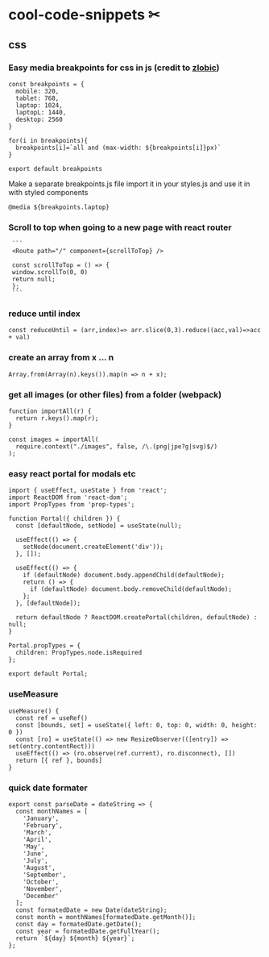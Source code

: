 # cool-code-snippets ✂

## css

### Easy media breakpoints for css in js (credit to [zlobic](https://github.com/zlobic))
```
const breakpoints = {
  mobile: 320,
  tablet: 768,
  laptop: 1024,
  laptopL: 1440,
  desktop: 2560
}

for(i in breakpoints){
  breakpoints[i]=`all and (max-width: ${breakpoints[i]}px)`
}

export default breakpoints
```
Make a separate breakpoints.js file import it in your styles.js and use it in with styled components
```
@media ${breakpoints.laptop}
```
### Scroll to top when going to a new page with react router
     ```
     <Route path="/" component={scrollToTop} />
     
     const scrollToTop = () => {
     window.scrollTo(0, 0)
     return null;
     };
     ```
### reduce until index
```
const reduceUntil = (arr,index)=> arr.slice(0,3).reduce((acc,val)=>acc + val)
```

### create an array from x ... n
```
Array.from(Array(n).keys()).map(n => n + x);
```

### get all images (or other files) from a folder (webpack)
```
function importAll(r) {
  return r.keys().map(r);
}

const images = importAll(
  require.context("./images", false, /\.(png|jpe?g|svg)$/)
);
```

### easy react portal for modals etc

```
import { useEffect, useState } from 'react';
import ReactDOM from 'react-dom';
import PropTypes from 'prop-types';

function Portal({ children }) {
  const [defaultNode, setNode] = useState(null);

  useEffect(() => {
    setNode(document.createElement('div'));
  }, []);

  useEffect(() => {
    if (defaultNode) document.body.appendChild(defaultNode);
    return () => {
      if (defaultNode) document.body.removeChild(defaultNode);
    };
  }, [defaultNode]);

  return defaultNode ? ReactDOM.createPortal(children, defaultNode) : null;
}

Portal.propTypes = {
  children: PropTypes.node.isRequired
};

export default Portal;
```

### useMeasure

```
useMeasure() {
  const ref = useRef()
  const [bounds, set] = useState({ left: 0, top: 0, width: 0, height: 0 })
  const [ro] = useState(() => new ResizeObserver(([entry]) => set(entry.contentRect)))
  useEffect(() => (ro.observe(ref.current), ro.disconnect), [])
  return [{ ref }, bounds]
}
```

### quick date formater

```
export const parseDate = dateString => {
  const monthNames = [
    'January',
    'February',
    'March',
    'April',
    'May',
    'June',
    'July',
    'August',
    'September',
    'October',
    'November',
    'December'
  ];
  const formatedDate = new Date(dateString);
  const month = monthNames[formatedDate.getMonth()];
  const day = formatedDate.getDate();
  const year = formatedDate.getFullYear();
  return `${day} ${month} ${year}`;
};
```
